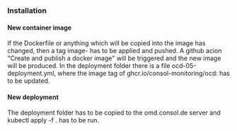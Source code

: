 ### Installation

#### New container image
If the Dockerfile or anything which will be copied into the image has changed, then a tag image-<version> has to be applied and pushed.
A github acion "Create and publish a docker image" will be triggered and the new image will be produced.
In the deployment folder there is a file ocd-05-deployment.yml, where the image tag of ghcr.io/consol-monitoring/ocd:<new-version> has to be updated.

#### New deployment
The deployment folder has to be copied to the omd.consol.de server and kubectl apply -f . has to be run.


